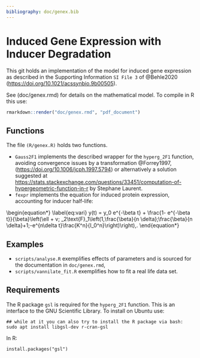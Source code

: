 ```yaml
---
bibliography: doc/genex.bib
---
```


<!-- pandoc README.md --filter pandoc-citeproc -o README.pdf -->

# Induced Gene Expression with Inducer Degradation

This git holds an implementation of the model for induced gene
expression as described in the Supporting Information `SI File 3` of
@Behle2020 (https://doi.org/10.1021/acssynbio.9b00505).

See (doc/genex.rmd) for details on the mathematical model. 
To compile in R this use:

``` R
rmarkdown::render("doc/genex.rmd", "pdf_document")
```

## Functions

The file `(R/genex.R)` holds two functions.

* `Gauss2F1` implements the described wrapper for the `hyperg_2F1`
function, avoiding convergence issues by a transformation @Forrey1997,
(https://doi.org/10.1006/jcph.1997.5794) or alternatively a solution
suggested at
https://stats.stackexchange.com/questions/33451/computation-of-hypergeometric-function-in-r
by Stephane Laurent.
* `fexpr` implements the equation for induced protein expression, accounting
for inducer half-life:

\begin{equation*}
\label{eq:vari}
y(t) = y_0 e^{-\beta t} + \frac{1- e^{-\beta t}}{\beta}\left(\ell + v\; _2\text{F}_1\left(1,\frac{\beta}{n \delta};\frac{\beta}{n \delta}+1;-e^{n\delta t}\frac{K^n}{I_0^n}\right)\right)\,.
\end{equation*}

## Examples

* `scripts/analyse.R` exemplifies effects of parameters and is sourced
for the documentation in `doc/genex.rmd`,
* `scripts/vannilate_fit.R` exemplifies how to fit a real life
data set.


## Requirements

The R package `gsl` is required for the `hyperg_2F1` function.
This is an interface to the GNU Scientific Library. To install
on Ubuntu use:

```{bash}
## while at it you can also try to install the R package via bash:
sudo apt install libgsl-dev r-cran-gsl
```

In R:

```{R}
install.packages("gsl")
```
## 
